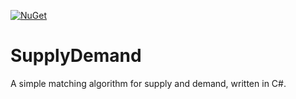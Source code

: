 [![NuGet](https://img.shields.io/nuget/v/SupplyDemandSolver.svg?style=plastic)](https://www.nuget.org/packages/SupplyDemandSolver/)


# SupplyDemand
A simple matching algorithm for supply and demand, written in C#.
